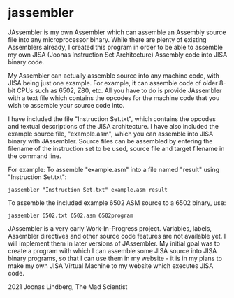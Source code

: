 # jassembler
JAssembler is my own Assembler which can assemble an Assembly source file into any microprocessor binary.
While there are plenty of existing Assemblers already, I created this program in order to be able to assemble my own JISA (Joonas Instruction Set Architecture) Assembly code into JISA binary code.

My Assembler can actually assemble source into any machine code, with JISA being just one example.
For example, it can assemble code of older 8-bit CPUs such as 6502, Z80, etc.
All you have to do is provide JAssembler with a text file which contains the opcodes for the machine code that you wish to assemble your source code into.

I have included the file "Instruction Set.txt", which contains the opcodes and textual descriptions of the JISA architecture.
I have also included the example source file, "example.asm", which you can assemble into JISA binary with JAssembler.
Source files can be assembled by entering the filename of the instruction set to be used, source file and target filename in the command line.

For example:
To assemble "example.asm" into a file named "result" using "Instruction Set.txt":

<code>jassembler "Instruction Set.txt" example.asm result</code>

To assemble the included example 6502 ASM source to a 6502 binary, use:

<code>jassembler 6502.txt 6502.asm 6502program</code>

JAssembler is a very early Work-In-Progress project. Variables, labels, Assembler directives and other source code features are not available yet. I will implement them in later versions of JAssembler. My initial goal was to create a program with which I can assemble some JISA source into JISA binary programs, so that I can use them in my website - it is in my plans to make my own JISA Virtual Machine to my website which executes JISA code.

2021 Joonas Lindberg, The Mad Scientist
